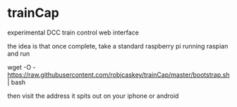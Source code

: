 trainCap
========

experimental DCC train control web interface

the idea is that once complete, take a standard raspberry pi running raspian and run

wget -O - https://raw.githubusercontent.com/robjcaskey/trainCap/master/bootstrap.sh | bash

then visit the address it spits out on your iphone or android
